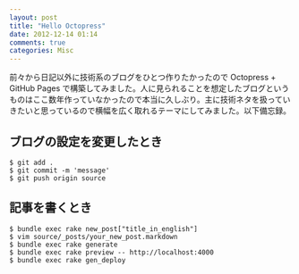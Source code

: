 ```yaml
---
layout: post
title: "Hello Octopress"
date: 2012-12-14 01:14
comments: true
categories: Misc
---
```


前々から日記以外に技術系のブログをひとつ作りたかったので Octopress + GitHub Pages で構築してみました。人に見られることを想定したブログというものはここ数年作っていなかったので本当に久しぶり。主に技術ネタを扱っていきたいと思っているので横幅を広く取れるテーマにしてみました。以下備忘録。

## ブログの設定を変更したとき

```
$ git add .
$ git commit -m 'message'
$ git push origin source
```

## 記事を書くとき

```
$ bundle exec rake new_post["title_in_english"]
$ vim source/_posts/your_new_post.markdown
$ bundle exec rake generate
$ bundle exec rake preview -- http://localhost:4000
$ bundle exec rake gen_deploy
```